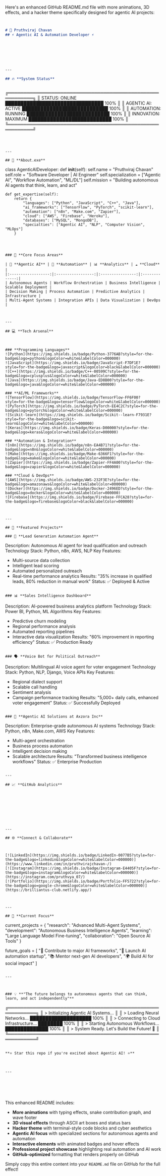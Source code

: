 Here's an enhanced GitHub README.md file with more animations, 3D effects, and a hacker theme specifically designed for agentic AI projects:

```markdown


# 🤖 Pruthviraj Chavan
## ⚡ Agentic AI & Automation Developer ⚡







---

## 🔥 **System Status**



```
╔══════════════════════════════════════════════════════════╗
║  STATUS: ONLINE ████████████████████████████████ 100%   ║
║  AGENTIC AI: ACTIVE ████████████████████████████ 100%   ║
║  AUTOMATION: RUNNING ███████████████████████████ 100%   ║
║  INNOVATION: MAXIMUM ███████████████████████████ 100%   ║
╚══════════════════════════════════════════════════════════╝
```



---

## 🚀 **About.exe**

```
class AgenticAIDeveloper:
    def __init__(self):
        self.name = "Pruthviraj Chavan"
        self.role = "Software Developer | AI Engineer"
        self.specialization = ["Agentic AI", "Workflow Automation", "ML/DL"]
        self.mission = "Building autonomous AI agents that think, learn, and act"
        
    def get_expertise(self):
        return {
            "languages": ["Python", "JavaScript", "C++", "Java"],
            "ai_frameworks": ["TensorFlow", "PyTorch", "scikit-learn"],
            "automation": ["n8n", "Make.com", "Zapier"],
            "cloud": ["AWS", "Firebase", "Heroku"],
            "databases": ["MySQL", "MongoDB"],
            "specialties": ["Agentic AI", "NLP", "Computer Vision", "MLOps"]
        }
```



### 🎯 **Core Focus Areas**

| 🤖 **Agentic AI** | 🔄 **Automation** | 📊 **Analytics** | ☁️ **Cloud** |
|:------------------:|:-----------------:|:----------------:|:-------------:|
| Autonomous Agents | Workflow Orchestration | Business Intelligence | Scalable Deployment |
| Decision Making | Process Automation | Predictive Analytics | Infrastructure |
| Multi-Agent Systems | Integration APIs | Data Visualization | DevOps |



---

## 💻 **Tech Arsenal**



### **Programming Languages**
![Python](https://img.shields.io/badge/Python-3776AB?style=for-the-badge&logo=python&logoColor=white&labelColor=000000)
![JavaScript](https://img.shields.io/badge/JavaScript-F7DF1E?style=for-the-badge&logo=javascript&logoColor=black&labelColor=000000)
![C++](https://img.shields.io/badge/C++-00599C?style=for-the-badge&logo=cplusplus&logoColor=white&labelColor=000000)
![Java](https://img.shields.io/badge/Java-ED8B00?style=for-the-badge&logo=java&logoColor=white&labelColor=000000)

### **AI/ML Frameworks**
![TensorFlow](https://img.shields.io/badge/TensorFlow-FF6F00?style=for-the-badge&logo=tensorflow&logoColor=white&labelColor=000000)
![PyTorch](https://img.shields.io/badge/PyTorch-EE4C2C?style=for-the-badge&logo=pytorch&logoColor=white&labelColor=000000)
![Scikit-learn](https://img.shields.io/badge/Scikit--learn-F7931E?style=for-the-badge&logo=scikit-learn&logoColor=white&labelColor=000000)
![Keras](https://img.shields.io/badge/Keras-D00000?style=for-the-badge&logo=keras&logoColor=white&labelColor=000000)

### **Automation & Integration**
![n8n](https://img.shields.io/badge/n8n-EA4B71?style=for-the-badge&logo=n8n&logoColor=white&labelColor=000000)
![Make](https://img.shields.io/badge/Make-6366F1?style=for-the-badge&logo=make&logoColor=white&labelColor=000000)
![Zapier](https://img.shields.io/badge/Zapier-FF4A00?style=for-the-badge&logo=zapier&logoColor=white&labelColor=000000)

### **Cloud & DevOps**
![AWS](https://img.shields.io/badge/AWS-232F3E?style=for-the-badge&logo=amazonaws&logoColor=white&labelColor=000000)
![Docker](https://img.shields.io/badge/Docker-2496ED?style=for-the-badge&logo=docker&logoColor=white&labelColor=000000)
![Firebase](https://img.shields.io/badge/Firebase-FFCA28?style=for-the-badge&logo=firebase&logoColor=black&labelColor=000000)



---

## 🎯 **Featured Projects**

### 🤖 **Lead Generation Automation Agent**
```
Description: Autonomous AI agent for lead qualification and outreach
Technology Stack: Python, n8n, AWS, NLP
Key Features:
  - Multi-source data collection
  - Intelligent lead scoring
  - Automated personalized outreach
  - Real-time performance analytics
Results: "35% increase in qualified leads, 80% reduction in manual work"
Status: ✅ Deployed & Active
```

### 📊 **Sales Intelligence Dashboard**
```
Description: AI-powered business analytics platform
Technology Stack: Power BI, Python, ML Algorithms
Key Features:
  - Predictive churn modeling
  - Regional performance analysis
  - Automated reporting pipelines
  - Interactive data visualization
Results: "60% improvement in reporting efficiency"
Status: ✅ Production Ready
```

### 🗣️ **Voice Bot for Political Outreach**
```
Description: Multilingual AI voice agent for voter engagement
Technology Stack: Python, NLP, Django, Voice APIs
Key Features:
  - Regional dialect support
  - Scalable call handling
  - Sentiment analysis
  - Campaign performance tracking
Results: "5,000+ daily calls, enhanced voter engagement"
Status: ✅ Successfully Deployed
```

### 🧠 **Agentic AI Solutions at Axzora Inc**
```
Description: Enterprise-grade autonomous AI systems
Technology Stack: Python, n8n, Make.com, AWS
Key Features:
  - Multi-agent orchestration
  - Business process automation
  - Intelligent decision making
  - Scalable architecture
Results: "Transformed business intelligence workflows"
Status: ✅ Enterprise Production
```

---

## 📈 **GitHub Analytics**









---

## 🌐 **Connect & Collaborate**



[![LinkedIn](https://img.shields.io/badge/LinkedIn-0077B5?style=for-the-badge&logo=linkedin&logoColor=white&labelColor=000000)](https://www.linkedin.com/in/pruthvirajchavan-/)
[![Instagram](https://img.shields.io/badge/Instagram-E4405F?style=for-the-badge&logo=instagram&logoColor=white&labelColor=000000)](https://instagram.com/pruthvya_07/)
[![Portfolio](https://img.shields.io/badge/Portfolio-FF5722?style=for-the-badge&logo=google-chrome&logoColor=white&labelColor=000000)](https://brilliantus-club.netlify.app/)



---

## 🔮 **Current Focus**

```
current_projects = {
    "research": "Advanced Multi-Agent Systems",
    "development": "Autonomous Business Intelligence Agents",
    "learning": "Large Language Model Fine-tuning",
    "collaboration": "Open Source AI Tools"
}

future_goals = [
    "🎯 Contribute to major AI frameworks",
    "🚀 Launch AI automation startup",
    "📚 Mentor next-gen AI developers",
    "🌍 Build AI for social impact"
]
```

---



### 💡 **"The future belongs to autonomous agents that can think, learn, and act independently"**

```
╔═══════════════════════════════════════════════════════════╗
║  > Initializing Agentic AI Systems...                    ║
║  > Loading Neural Networks... ████████████████████ 100%  ║
║  > Connecting to Cloud Infrastructure... ████████ 100%   ║
║  > Starting Autonomous Workflows... ██████████████ 100%  ║
║  > System Ready. Let's Build the Future! 🚀             ║
╚═══════════════════════════════════════════════════════════╝
```

**⭐ Star this repo if you're excited about Agentic AI! ⭐**



---






```

This enhanced README includes:
- **More animations** with typing effects, snake contribution graph, and wave footer
- **3D visual effects** through ASCII art boxes and status bars
- **Hacker theme** with terminal-style code blocks and cyber aesthetics
- **Agentic AI focus** with specialized sections for autonomous agents and automation
- **Interactive elements** with animated badges and hover effects
- **Professional project showcase** highlighting real automation and AI work
- **GitHub-optimized** formatting that renders properly on GitHub

Simply copy this entire content into your `README.md` file on GitHub for the full effect!
